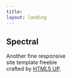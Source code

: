 ```yaml
---
title:
layout: landing
---
```


## Spectral

Another fine responsive<br />site template freebie<br />crafted by [HTML5 UP](http://html5up.net).
